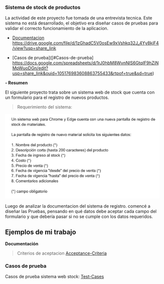 ### Sistema de stock de productos 

  La actividad de este proyecto fue tomada de una entrevista tecnica. Este sistema no está desarrollado, el objetivo era diseñar casos de pruebas para validar el correcto 
  funcionamiento de la aplicacion. 
 
* [Documentacion](#Ejemplos-de-mi-trabajo)   https://drive.google.com/file/d/1zGhadC5V0osEw9xVshkq32J_4Yy8kjF4/view?usp=share_link
  
* [Casos de prueba]([#Casos-de-prueba] https://docs.google.com/spreadsheets/d/1rJ0hbM8WvnNIS6GtqIF9hZiNMpWuoDGn/edit?usp=share_link&ouid=105176983608863755433&rtpof=true&sd=true)    
    
    
__- Resumen__

El siguiente proyecto trata sobre un sistema web de stock que cuenta con un formulario para el registro de nuevos productos.        


> Requerimiento del sistema: 


![](https://github.com/Pablo-n15/Portfolio/blob/main/requerimiento1.jpg)  


Luego de analizar la documentacion del sistema de registro.
comencé a diseñar las Pruebas, pensando en qué datos debe aceptar cada campo del formulario y que debería pasar si no se cumple con los datos requeridos.  
 
 ## Ejemplos de mi trabajo
 
__Documentación__  
  
>Criterios de aceptacion [Acceptance-Criteria]()

### Casos de prueba 

Casos de prueba sistema web stock: [Test-Cases]()
